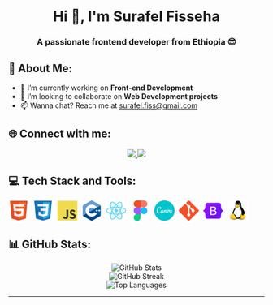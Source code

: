 <h1 align="center">Hi 👋, I'm Surafel Fisseha</h1>
<h3 align="center">A passionate frontend developer from Ethiopia 😎</h3>

<!--<p align="center">
  <img src="https://komarev.com/ghpvc/?username=surafel9&label=Profile%20views&color=0e75b6&style=flat" alt="surafel9" />
</p>--->

## 💫 About Me:
- 🔭 I’m currently working on **Front-end Development** 
- 🤝 I’m looking to collaborate on **Web Development projects**
- 📫 Wanna chat? Reach me at [surafel.fiss@gmail.com](mailto:surafel.fiss@gmail.com)

## 🌐 Connect with me:
<p align="center">
  <a href="https://www.linkedin.com/in/surafel-fisseha-877039307?utm_source=share&utm_campaign=share_via&utm_content=profile&utm_medium=android_app" target="blank">
    <img src="https://img.shields.io/badge/LinkedIn-%230077B5.svg?style=for-the-badge&logo=linkedin&logoColor=white" />
  </a>
  <a href="https://x.com/SURAFEL_FISSEHA?t=oSWgPCJpXLdoJK1nCW6HSA&s=35" target="blank">
    <img src="https://img.shields.io/badge/X-black.svg?style=for-the-badge&logo=X&logoColor=white" />
  </a>
</p>

## 💻 Tech Stack and Tools:
<img src="https://raw.githubusercontent.com/devicons/devicon/master/icons/html5/html5-original.svg" alt="HTML5" width="40" height="40" />&nbsp;
<img src="https://raw.githubusercontent.com/devicons/devicon/master/icons/css3/css3-original.svg" alt="CSS3" width="40" height="40" />&nbsp;
<img src="https://raw.githubusercontent.com/devicons/devicon/master/icons/javascript/javascript-original.svg" alt="JavaScript" width="40" height="40" />&nbsp;
<img src="https://raw.githubusercontent.com/devicons/devicon/master/icons/cplusplus/cplusplus-original.svg" alt="C++" width="40" height="40" />&nbsp;
<img src="https://raw.githubusercontent.com/devicons/devicon/master/icons/react/react-original.svg" alt="React" width="40" height="40" />&nbsp;
<img src="https://raw.githubusercontent.com/devicons/devicon/master/icons/figma/figma-original.svg" alt="Figma" width="40" height="40" />&nbsp;
<img src="https://raw.githubusercontent.com/devicons/devicon/master/icons/canva/canva-original.svg" alt="Canva" width="40" height="40" />&nbsp;
<img src="https://raw.githubusercontent.com/devicons/devicon/master/icons/git/git-original.svg" alt="Git" width="40" height="40" />&nbsp;
<img src="https://raw.githubusercontent.com/devicons/devicon/master/icons/bootstrap/bootstrap-original.svg" alt="Bootstrap" width="40" height="40" />&nbsp;
<img src="https://raw.githubusercontent.com/devicons/devicon/master/icons/linux/linux-original.svg" alt="Linux" width="40" height="40" />





<!--## 🏆 GitHub Trophies
<p align="center">
  <img src="https://github-profile-trophy.vercel.app/?username=surafel9&theme=darkhub&no-frame=true&no-bg=true&margin-w=15" />
</p>-->

## 📊 GitHub Stats:
<p align="center">
  <img src="https://github-readme-stats.vercel.app/api?username=surafel9&theme=ayu-mirage&hide_border=false&include_all_commits=true&count_private=true" alt="GitHub Stats" /><br/>
  <img src="https://github-readme-streak-stats.herokuapp.com/?user=surafel9&theme=ayu-mirage&hide_border=false" alt="GitHub Streak" /><br/>
  <img src="https://github-readme-stats.vercel.app/api/top-langs/?username=surafel9&theme=ayu-mirage&hide_border=false&layout=compact&langs_count=8" alt="Top Languages" />
</p>

<!--## 🐍 Watch my contributions graph get eaten by the snake
<p align="center">
  <img src="https://raw.githubusercontent.com/surafel9/surafel9/output/github-contribution-grid-snake.svg" alt="Snake animation" />
</p>--->

---

<!---
surafel9/surafel9 is a ✨ special ✨ repository because its `README.md` appears on your GitHub profile.
--->
